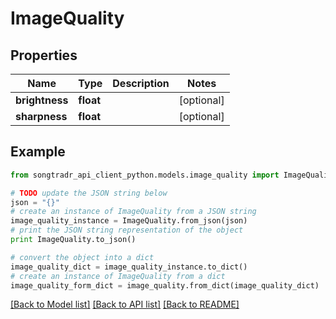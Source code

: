 # ImageQuality


## Properties
Name | Type | Description | Notes
------------ | ------------- | ------------- | -------------
**brightness** | **float** |  | [optional] 
**sharpness** | **float** |  | [optional] 

## Example

```python
from songtradr_api_client_python.models.image_quality import ImageQuality

# TODO update the JSON string below
json = "{}"
# create an instance of ImageQuality from a JSON string
image_quality_instance = ImageQuality.from_json(json)
# print the JSON string representation of the object
print ImageQuality.to_json()

# convert the object into a dict
image_quality_dict = image_quality_instance.to_dict()
# create an instance of ImageQuality from a dict
image_quality_form_dict = image_quality.from_dict(image_quality_dict)
```
[[Back to Model list]](../README.md#documentation-for-models) [[Back to API list]](../README.md#documentation-for-api-endpoints) [[Back to README]](../README.md)



